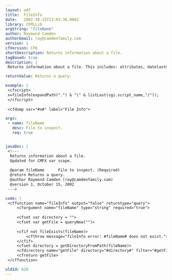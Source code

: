 ```yaml
---
layout: udf
title:  FileInfo
date:   2002-10-15T13:03:36.000Z
library: CFMLLib
argString: "fileName"
author: Raymond Camden
authorEmail: ray@camdenfamily.com
version: 1
cfVersion: CF6
shortDescription: Returns information about a file.
tagBased: true
description: |
 Returns information about a file. This includes: attributes, datelastmodified, mode, name, size, and type.

returnValue: Returns a query.

example: |
 <cfscript>
 x=fileInfo(expandPath(".") & "\" & listLast(cgi.script_name,"/"));
 </cfscript>
 
 <cfdump var="#x#" label="File Info">

args:
 - name: fileName
   desc: File to inspect.
   req: true


javaDoc: |
 <!---
  Returns information about a file.
  Updated for CMFX var scope.
  
  @param fileName      File to inspect. (Required)
  @return Returns a query. 
  @author Raymond Camden (ray@camdenfamily.com) 
  @version 1, October 15, 2002 
 --->

code: |
 <cffunction name="fileInfo" output="false" returntype="query">
     <cfargument name="fileName" type="string" required="true">
 
     <cfset var directory = "">
     <cfset var getFile = queryNew("")>
     
     <cfif not fileExists(fileName)>
         <cfthrow message="fileInfo error: #fileName# does not exist.">
     </cfif>
     <cfset directory = getDirectoryFromPath(fileName)>
     <cfdirectory name="getFile" directory="#directory#" filter="#getFileFromPath(fileName)#">
     <cfreturn getFile>
 </cffunction>

oldId: 626
---
```


